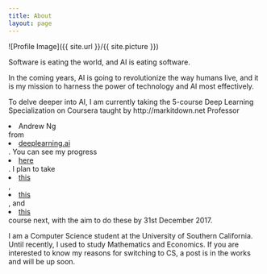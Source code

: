 ```yaml
---
title: About
layout: page
---
```

![Profile Image]({{ site.url }}/{{ site.picture }})



Software is eating the world, and AI is eating software.

<p>In the coming years, AI is going to revolutionize the way humans live, and it is my mission to harness the power of technology and AI most effectively.</p>

<p>To delve deeper into AI, I am currently taking the 5-course Deep Learning Specialization on Coursera taught by  http://markitdown.net Professor <li><href="https://www.facebook.com/andrew.ng.96">Andrew Ng</a></li> from <li><a href="https://deeplearning.ai">deeplearning.ai</a></li>. You can see my progress <li><a href="https://www.coursera.org/account/accomplishments/records/Z9EZA5YEGY7H">here</a></li>. I plan to take <li><a href="http://course.fast.ai">this</a></li>, <li><a href="http://cs231n.stanford.edu">this</a></li>, and <li><a href="http://web.stanford.edu/class/cs224n/">this</a></li> course next, with the aim to do these by 31st December 2017.</p>

	

<p>I am a Computer Science student at the University of Southern California. Until recently, I used to study Mathematics and Economics. If you are interested to know my reasons for switching to CS, a post is in the works and will be up soon.</p>







<!-- 


	<p>Lorem ipsum dolor sit amet, consectetur adipisicing elit, sed do eiusmod 
tempor incididunt ut labore et dolore magna aliqua. Ut enim ad minim veniam,
quis nostrud exercitation ullamco laboris nisi ut aliquip ex ea commodo
consequat. Duis aute irure dolor in reprehenderit in voluptate velit esse
cillum dolore eu fugiat nulla pariatur. Excepteur sint occaecat cupidatat non
proident, sunt in culpa qui officia deserunt mollit anim id est laborum.</p>
 

<h2>Skills</h2>

<ul class="skill-list">
	<li>HTML - Jade - Haml - Erb</li>
	<li>Responsive (Mobile First)</li>
	<li>CSS (Stylus, Sass, Less)</li>
	<li>Css Frameworks (Bootstrap, Foundation)</li>
	<li>Javascript (Design Patterns, Testes)</li>
	<li>NodeJS</li>
	<li>AngularJS - ReactJS</li>
	<li>Grunt - Gulp - Yeoman</li>
	<li>Git</li>
	<li>PHP</li>
	<li>Python</li>
	<li>MySQL - MongoDB</li>
	<li>Scrum and Kanban</li>
	<li>TDD e Continuous Integration</li>
</ul>

<h2>Projects</h2>

<ul>
	<li><a href="https://github.com/">StockSense</a></li>
	<li><a href="https://github.com/">Ipsum Dolor</a></li>
	<li><a href="https://github.com/">Dolor Lorem</a></li>
</ul>


 -->
